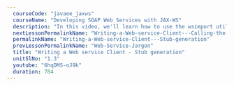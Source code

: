 ```yaml
---
  courseCode: "javaee_jaxws"
  courseName: "Developing SOAP Web Services with JAX-WS"
  description: "In this video, we'll learn how to use the wsimport utility to create stubs that can be used to make web service calls."
  nextLessonPermalinkName: "Writing-a-Web-service-Client---Calling-the-Service"
  permalinkName: "Writing-a-Web-service-Client---Stub-generation"
  prevLessonPermalinkName: "Web-Service-Jargon"
  title: "Writing a Web service Client - Stub generation"
  unitSlNo: "1.3"
  youtube: "6hqDMS-oJ9k"
  duration: 784
---
```


